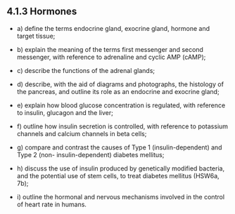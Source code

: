 4.1.3 Hormones
---

* a) define the terms endocrine gland, exocrine gland, hormone and target tissue;* b) explain the meaning of the terms first messenger and second messenger, with reference to adrenaline and cyclic AMP (cAMP);* c) describe the functions of the adrenal glands;* d) describe, with the aid of diagrams and photographs, the histology of the pancreas, and outline its role as an endocrine and 
exocrine gland;* e) explain how blood glucose concentration is regulated, with reference to insulin, glucagon and the liver;* f) outline how insulin secretion is controlled, with reference to potassium channels and calcium channels in beta cells;* g) compare and contrast the causes of Type 1 (insulin-dependent) and Type 2 (non- insulin-dependent) diabetes mellitus;* h) discuss the use of insulin produced by genetically modified bacteria, and the potential use of stem cells, to treat diabetes mellitus (HSW6a, 7b);* i) outline the hormonal and nervous mechanisms involved in the control of heart rate in humans.